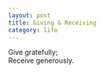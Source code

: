 ```yaml
---
layout: post
title: Giving & Receiving
category: life
---
```


Give gratefully;  
Receive generously.
